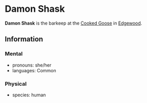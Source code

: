 # Damon Shask

**Damon Shask** is the barkeep at the [Cooked Goose](../edgewood/cooked-goose.md) in [Edgewood](../edgewood/edgewood.md).

## Information

### Mental

- pronouns: she/her
- languages: Common

### Physical

- species: human
